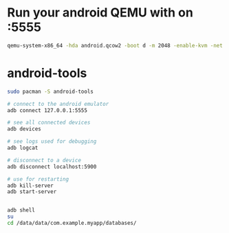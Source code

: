 # Run your android QEMU with on :5555

```bash
qemu-system-x86_64 -hda android.qcow2 -boot d -m 2048 -enable-kvm -net user,hostfwd=tcp::5555-:5555 -net nic

```

# android-tools

```bash
sudo pacman -S android-tools

# connect to the android emulator
adb connect 127.0.0.1:5555

# see all connected devices
adb devices

# see logs used for debugging
adb logcat

# disconnect to a device
adb disconnect localhost:5900

# use for restarting
adb kill-server
adb start-server


adb shell
su
cd /data/data/com.example.myapp/databases/

```
